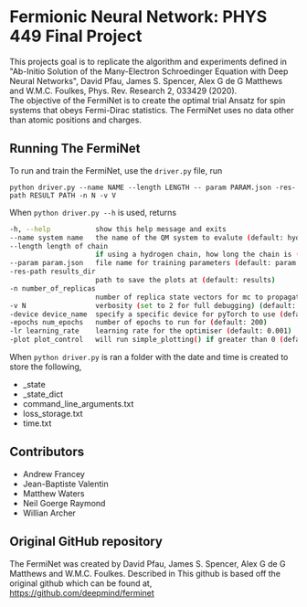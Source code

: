 # Fermionic Neural Network: PHYS 449 Final Project
This projects goal is to replicate the algorithm and experiments defined in 
"Ab-Initio Solution of the Many-Electron Schroedinger Equation with Deep Neural Networks", David Pfau, James S. Spencer, Alex G de G Matthews and W.M.C. Foulkes, Phys. Rev. Research 2, 033429 (2020).
\
The objective of the FermiNet is to create the optimal trial Ansatz for spin systems that obeys 
Fermi-Dirac statistics. The FermiNet uses no data other than atomic positions and charges.


## Running The FermiNet
To run and train the FermiNet, use the `driver.py` file, run
```
python driver.py --name NAME --length LENGTH -- param PARAM.json -res-path RESULT PATH -n N -v V
```
When `python driver.py --h` is used, returns
```sh
-h, --help           show this help message and exits
--name system name   the name of the QM system to evalute (default: hydrogen)
--length length of chain
                     if using a hydrogen chain, how long the chain is (defult:1)
--param param.json   file name for training parameters (default: param.json)
-res-path results_dir 
                     path to save the plots at (default: results)
-n number_of_replicas
                     number of replica state vectors for mc to propagate (default: 7)
-v N                 verbosity (set to 2 for full debugging) (default: 1)
-device device_name  specify a specific device for pyTorch to use (default: cuda)
-epochs num_epochs   number of epochs to run for (default: 200)
-lr learning_rate    learning rate for the optimiser (default: 0.001)
-plot plot_control   will run simple_plotting() if greater than 0 (default: 0)
```
When `python driver.py` is ran a folder with the date and time is created to store the following,
* _state
* _state_dict
* command_line_arguments.txt
* loss_storage.txt
* time.txt

## Contributors
* Andrew Francey
* Jean-Baptiste Valentin
* Matthew Waters
* Neil Goerge Raymond
* Willian Archer

## Original GitHub repository
The FermiNet was created by David Pfau, James S. Spencer, Alex G de G Matthews 
and W.M.C. Foulkes. Described in 
This github is based off the original github which can be found at,
https://github.com/deepmind/ferminet